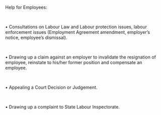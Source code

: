Help for Employees:

<br/>

• Consultations on Labour Law and Labour protection issues, labour enforcement issues (Employment Agreement amendment, employer’s notice, employee’s dismissal).

<br/>

• Drawing up a claim against an employer to invalidate the resignation of employee, reinstate to his/her former position and compensate an employee.

<br/>

• Appealing a Court Decision or Judgement.

<br/>

• Drawing up a complaint to State Labour Inspectorate.

